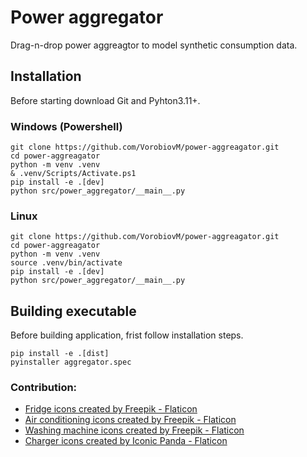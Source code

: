 # Power aggregator

Drag-n-drop power aggreagtor to model synthetic consumption data.

## Installation

Before starting download Git and Pyhton3.11+.

### Windows (Powershell)

```
git clone https://github.com/VorobiovM/power-aggreagator.git
cd power-aggreagator
python -m venv .venv
& .venv/Scripts/Activate.ps1
pip install -e .[dev]
python src/power_aggregator/__main__.py
```

### Linux

```
git clone https://github.com/VorobiovM/power-aggreagator.git
cd power-aggreagator
python -m venv .venv
source .venv/bin/activate
pip install -e .[dev]
python src/power_aggregator/__main__.py
```

## Building executable

Before building application, frist follow installation steps.

```
pip install -e .[dist]
pyinstaller aggregator.spec
```

### Contribution:
- [Fridge icons created by Freepik - Flaticon](https://www.flaticon.com/free-icons/fridge)
- [Air conditioning icons created by Freepik - Flaticon](https://www.flaticon.com/free-icons/air-conditioning)
- [Washing machine icons created by Freepik - Flaticon](https://www.flaticon.com/free-icons/washing-machine)
- [Charger icons created by Iconic Panda - Flaticon](https://www.flaticon.com/free-icons/charger)
